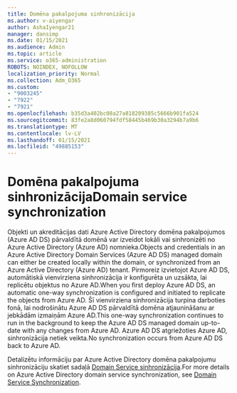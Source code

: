 ```yaml
---
title: Domēna pakalpojuma sinhronizācija
ms.author: v-aiyengar
author: AshaIyengar21
manager: dansimp
ms.date: 01/15/2021
ms.audience: Admin
ms.topic: article
ms.service: o365-administration
ROBOTS: NOINDEX, NOFOLLOW
localization_priority: Normal
ms.collection: Adm_O365
ms.custom:
- "9003245"
- "7922"
- "7921"
ms.openlocfilehash: b35d3a402bc08a27a818209385c5666b901fa524
ms.sourcegitcommit: 83fe2a8d060794fdf58445b469b30a3294b7a9b6
ms.translationtype: MT
ms.contentlocale: lv-LV
ms.lasthandoff: 01/15/2021
ms.locfileid: "49885153"
---
```

# <a name="domain-service-synchronization"></a><span data-ttu-id="46260-102">Domēna pakalpojuma sinhronizācija</span><span class="sxs-lookup"><span data-stu-id="46260-102">Domain service synchronization</span></span>

<span data-ttu-id="46260-103">Objekti un akreditācijas dati Azure Active Directory domēna pakalpojumos (Azure AD DS) pārvaldītā domēnā var izveidot lokāli vai sinhronizēti no Azure Active Directory (Azure AD) nomnieka.</span><span class="sxs-lookup"><span data-stu-id="46260-103">Objects and credentials in an Azure Active Directory Domain Services (Azure AD DS) managed domain can either be created locally within the domain, or synchronized from an Azure Active Directory (Azure AD) tenant.</span></span> <span data-ttu-id="46260-104">Pirmoreiz izvietojot Azure AD DS, automātiskā vienvirziena sinhronizācija ir konfigurēta un uzsākta, lai replicētu objektus no Azure AD.</span><span class="sxs-lookup"><span data-stu-id="46260-104">When you first deploy Azure AD DS, an automatic one-way synchronization is configured and initiated to replicate the objects from Azure AD.</span></span> <span data-ttu-id="46260-105">Šī vienvirziena sinhronizācija turpina darboties fonā, lai nodrošinātu Azure AD DS pārvaldītā domēna atjaunināšanu ar jebkādām izmaiņām Azure AD.</span><span class="sxs-lookup"><span data-stu-id="46260-105">This one-way synchronization continues to run in the background to keep the Azure AD DS managed domain up-to-date with any changes from Azure AD.</span></span> <span data-ttu-id="46260-106">Azure AD DS atgriežoties Azure AD, sinhronizācija netiek veikta.</span><span class="sxs-lookup"><span data-stu-id="46260-106">No synchronization occurs from Azure AD DS back to Azure AD.</span></span>

<span data-ttu-id="46260-107">Detalizētu informāciju par Azure Active Directory domēna pakalpojumu sinhronizāciju skatiet sadaļā [Domain Service sinhronizācija](https://docs.microsoft.com/azure/active-directory-domain-services/synchronization).</span><span class="sxs-lookup"><span data-stu-id="46260-107">For more details on Azure Active Directory domain service synchronization, see [Domain Service Synchronization](https://docs.microsoft.com/azure/active-directory-domain-services/synchronization).</span></span> 
